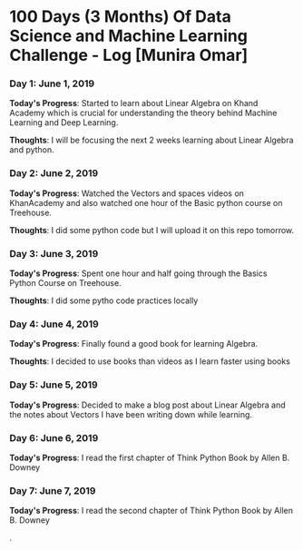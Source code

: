 # 100 Days (3 Months) Of Data Science and Machine Learning Challenge - Log [Munira Omar]

### Day 1: June 1, 2019

**Today's Progress**: Started to learn about Linear Algebra on Khand Academy which is crucial for understanding the theory behind Machine Learning and Deep Learning.

**Thoughts**: I will be focusing the next 2 weeks learning about Linear Algebra and python.


### Day 2: June 2, 2019

**Today's Progress**: Watched the Vectors and spaces videos on KhanAcademy and also watched one hour of the Basic python course on Treehouse.

**Thoughts**: I did some python code but I will upload it on this repo tomorrow.

### Day 3: June 3, 2019

**Today's Progress**: Spent one hour and half going through the Basics Python Course on Treehouse.

**Thoughts**: I did some pytho code practices locally


### Day 4: June 4, 2019

**Today's Progress**: Finally found a good book for learning Algebra.

**Thoughts**: I decided to use books than videos as I learn faster using books


### Day 5: June 5, 2019

**Today's Progress**: Decided to make a blog post about Linear Algebra and the notes about Vectors I have been writing down while learning.


### Day 6: June 6, 2019

**Today's Progress**: I read the first chapter of Think Python Book by Allen B. Downey

### Day 7: June 7, 2019

**Today's Progress**: I read the second chapter of Think Python Book by Allen B. Downey












.

